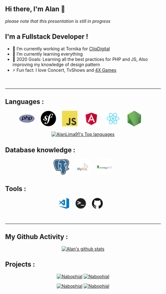 ## Hi there, I'm Alan 👋

_please note that this presentation is still in progress_

## I'm a Fullstack Developer !
- 🔭 I’m currently working at Tornika for [CliqDigital]
- 🌱 I’m currently learning everything 
- 🥅 2020 Goals: Learning all the best practices for PHP and JS, Also improving my knowledge of design pattern
- ⚡ Fun fact: I love Concert, TvShows and [4X Games]

<br />

---

## Languages :

<div align="center">

[<img src="https://raw.githubusercontent.com/github/explore/80688e429a7d4ef2fca1e82350fe8e3517d3494d/topics/php/php.png" width="50px">](https://raw.githubusercontent.com/github/explore/80688e429a7d4ef2fca1e82350fe8e3517d3494d/topics/php/php.png)&nbsp;&nbsp;&nbsp;&nbsp;
[<img src="https://raw.githubusercontent.com/github/explore/80688e429a7d4ef2fca1e82350fe8e3517d3494d/topics/symfony/symfony.png" width="50px">](https://raw.githubusercontent.com/github/explore/80688e429a7d4ef2fca1e82350fe8e3517d3494d/topics/php/php.png)&nbsp;&nbsp;&nbsp;&nbsp;
[<img src="https://raw.githubusercontent.com/github/explore/80688e429a7d4ef2fca1e82350fe8e3517d3494d/topics/javascript/javascript.png" width="50px">](https://raw.githubusercontent.com/github/explore/80688e429a7d4ef2fca1e82350fe8e3517d3494d/topics/javascript/javascript.png)&nbsp;&nbsp;&nbsp;&nbsp;
[<img src="https://raw.githubusercontent.com/github/explore/80688e429a7d4ef2fca1e82350fe8e3517d3494d/topics/angular/angular.png" width="50px">](https://raw.githubusercontent.com/github/explore/80688e429a7d4ef2fca1e82350fe8e3517d3494d/topics/angular/angular.png)&nbsp;&nbsp;&nbsp;&nbsp;
[<img src="https://raw.githubusercontent.com/github/explore/80688e429a7d4ef2fca1e82350fe8e3517d3494d/topics/react/react.png" width="50px">](https://raw.githubusercontent.com/github/explore/80688e429a7d4ef2fca1e82350fe8e3517d3494d/topics/react/react.png)&nbsp;&nbsp;&nbsp;&nbsp;
[<img src="https://raw.githubusercontent.com/github/explore/80688e429a7d4ef2fca1e82350fe8e3517d3494d/topics/nodejs/nodejs.png" width="50px">](https://raw.githubusercontent.com/github/explore/80688e429a7d4ef2fca1e82350fe8e3517d3494d/topics/nodejs/nodejs.png)&nbsp;&nbsp;&nbsp;&nbsp;

</div>

<div align="center">
    <a align="center" href="https://github.com/anuraghazra/github-readme-stats">
        <img margin="auto" alt="AlanLima91's Top languages" src="https://github-readme-stats.vercel.app/api/top-langs/?username=AlanLima91" />
    </a>
</div>

## Database knowledge :

<div align="center">

[<img src="https://raw.githubusercontent.com/github/explore/80688e429a7d4ef2fca1e82350fe8e3517d3494d/topics/postgresql/postgresql.png" width="50px">](https://raw.githubusercontent.com/github/explore/80688e429a7d4ef2fca1e82350fe8e3517d3494d/topics/postgresql/postgresql.png)&nbsp;&nbsp;&nbsp;&nbsp;
[<img src="https://raw.githubusercontent.com/github/explore/80688e429a7d4ef2fca1e82350fe8e3517d3494d/topics/mysql/mysql.png" width="50px">](https://raw.githubusercontent.com/github/explore/80688e429a7d4ef2fca1e82350fe8e3517d3494d/topics/mysql/mysql.png)&nbsp;&nbsp;&nbsp;&nbsp;
[<img src="https://raw.githubusercontent.com/github/explore/80688e429a7d4ef2fca1e82350fe8e3517d3494d/topics/mongodb/mongodb.png" width="50px">](https://raw.githubusercontent.com/github/explore/80688e429a7d4ef2fca1e82350fe8e3517d3494d/topics/mongodb/mongodb.png)

</div>

## Tools :

<div align="center">

[<img src="https://raw.githubusercontent.com/github/explore/80688e429a7d4ef2fca1e82350fe8e3517d3494d/topics/visual-studio-code/visual-studio-code.png" width="35px">](https://raw.githubusercontent.com/github/explore/80688e429a7d4ef2fca1e82350fe8e3517d3494d/topics/visual-studio-code/visual-studio-code.png)&nbsp;&nbsp;&nbsp;&nbsp;
[<img src="https://raw.githubusercontent.com/github/explore/80688e429a7d4ef2fca1e82350fe8e3517d3494d/topics/terminal/terminal.png" width="35">](https://raw.githubusercontent.com/github/explore/80688e429a7d4ef2fca1e82350fe8e3517d3494d/topics/terminal/terminal.png)&nbsp;&nbsp;&nbsp;&nbsp;
[<img src="https://raw.githubusercontent.com/github/explore/78df643247d429f6cc873026c0622819ad797942/topics/github/github.png" width="35px">](https://raw.githubusercontent.com/github/explore/78df643247d429f6cc873026c0622819ad797942/topics/github/github.png)&nbsp;&nbsp;&nbsp;&nbsp;

</div>

<br/>

---

## My Github Activity :

<div align="center">

[![Alan's github stats](https://github-readme-stats.vercel.app/api?username=AlanLima91&show_icons=true&hide_border=false&count_private=true)](https://github.com/anuraghazra/github-readme-stats)

</div>

## Projects :

<div align="center">

[![Nabophial](https://github-readme-stats.vercel.app/api/pin/?username=AlanLima91&repo=Nabophial_API)](https://github.com/AlanLima91/Nabophial_API)
[![Nabophial](https://github-readme-stats.vercel.app/api/pin/?username=AlanLima91&repo=Nabophial_Android)](https://github.com/AlanLima91/Nabophial_Android)

[![Nabophial](https://github-readme-stats.vercel.app/api/pin/?username=AlanLima91&repo=O-Killer-Api)](https://github.com/AlanLima91/O-Killer-API)
[![Nabophial](https://github-readme-stats.vercel.app/api/pin/?username=AlanLima91&repo=O-Kiler-APP)](https://github.com/AlanLima91/O-Killer-APP)

</div>

[CliqDigital]: https://cliqdigital.com
[4X Games]: https://en.wikipedia.org/wiki/4X
[linkedin]: https://linkedin.com/in/codeSTACKr
[VisualStudioCode]: https://code.visualstudio.com
[Mongodb]: https://github.com/AlanLima91/O-Killer-API
[Node.js]: https://github.com/AlanLima91/O-Killer-API
[React]: https://github.com/AlanLima91/LoveOn
